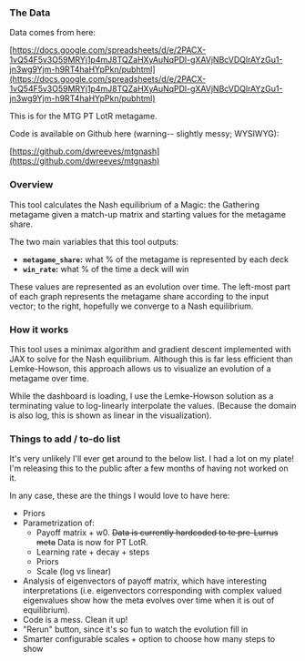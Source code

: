 ### The Data

Data comes from here:

[https://docs.google.com/spreadsheets/d/e/2PACX-1vQ54F5v3O59MRYj1p4mJ8TQZaHXyAuNqPDl-gXAVjNBcVDQlrAYzGu1-jn3wg9Yjm-h9RT4haHYpPkn/pubhtml](https://docs.google.com/spreadsheets/d/e/2PACX-1vQ54F5v3O59MRYj1p4mJ8TQZaHXyAuNqPDl-gXAVjNBcVDQlrAYzGu1-jn3wg9Yjm-h9RT4haHYpPkn/pubhtml)

This is for the MTG PT LotR metagame.

Code is available on Github here (warning-- slightly messy; WYSIWYG):

[https://github.com/dwreeves/mtgnash](https://github.com/dwreeves/mtgnash)

### Overview
This tool calculates the Nash equilibrium of a Magic: the Gathering metagame given
a match-up matrix and starting values for the metagame share.

The two main variables that this tool outputs:

- **`metagame_share`:** what % of the metagame is represented by each deck
- **`win_rate`:** what % of the time a deck will win

These values are represented as an evolution over time. The left-most part of each graph
represents the metagame share according to the input vector; to the right, hopefully we
converge to a Nash equilibrium.

### How it works

This tool uses a minimax algorithm and gradient descent implemented with JAX to solve
for the Nash equilibrium. Although this is far less efficient than Lemke-Howson,
this approach allows us to visualize an evolution of a metagame over time.

While the dashboard is loading, I use the Lemke-Howson solution as a terminating value
to log-linearly interpolate the values. (Because the domain is also log, this is shown as
linear in the visualization).

### Things to add / to-do list

It's very unlikely I'll ever get around to the below list. I had a lot on my plate! I'm releasing this to the public after a few months of having not worked on it.

In any case, these are the things I would love to have here:

- Priors
- Parametrization of:
    - Payoff matrix + w0. ~~Data is currently hardcoded to te pre-Lurrus meta~~ Data is now for PT LotR.
    - Learning rate + decay + steps
    - Priors
    - Scale (log vs linear)
- Analysis of eigenvectors of payoff matrix, which have interesting interpretations (i.e. eigenvectors corresponding with complex valued eigenvalues show how the meta evolves over time when it is out of equilibrium).
- Code is a mess. Clean it up!
- "Rerun" button, since it's so fun to watch the evolution fill in
- Smarter configurable scales + option to choose how many steps to show
